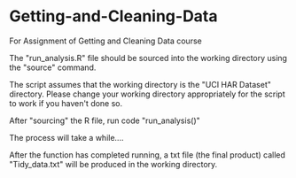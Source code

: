 Getting-and-Cleaning-Data
=========================

For Assignment of Getting and Cleaning Data course

The "run_analysis.R" file should be sourced into the working directory using the "source" command.

The script assumes that the working directory is the "UCI HAR Dataset" directory. Please change your working directory appropriately for the script to work if you haven't done so.

After "sourcing" the R file, run code "run_analysis()"

The process will take a while.... 

After the function has completed running, a txt file (the final product) called "Tidy_data.txt" will be produced in the working directory.
